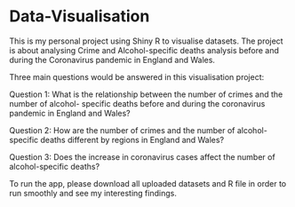 # Data-Visualisation

This is my personal project using Shiny R to visualise datasets. The project is about analysing Crime and Alcohol-specific deaths
analysis before and during the Coronavirus pandemic in England and Wales. 


Three main questions would be answered in this visualisation project:

Question 1: What is the relationship between the number of crimes and the number of alcohol- specific deaths before and during the coronavirus pandemic in England and Wales? 

Question 2: How are the number of crimes and the number of alcohol-specific deaths different by regions in England and Wales?

Question 3: Does the increase in coronavirus cases affect the number of alcohol-specific deaths?

To run the app, please download all uploaded datasets and R file in order to run smoothly and see my interesting findings. 
